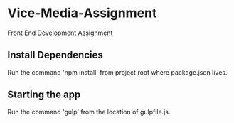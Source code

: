 # Vice-Media-Assignment
Front End Development Assignment


## Install Dependencies
Run the command 'npm install' from project root where package.json lives.

## Starting the app
Run the command 'gulp' from the location of gulpfile.js.
